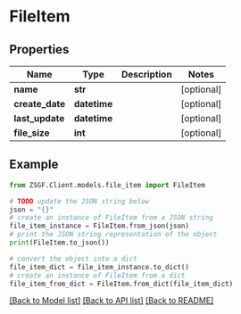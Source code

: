 # FileItem


## Properties

Name | Type | Description | Notes
------------ | ------------- | ------------- | -------------
**name** | **str** |  | [optional] 
**create_date** | **datetime** |  | [optional] 
**last_update** | **datetime** |  | [optional] 
**file_size** | **int** |  | [optional] 

## Example

```python
from ZSGF.Client.models.file_item import FileItem

# TODO update the JSON string below
json = "{}"
# create an instance of FileItem from a JSON string
file_item_instance = FileItem.from_json(json)
# print the JSON string representation of the object
print(FileItem.to_json())

# convert the object into a dict
file_item_dict = file_item_instance.to_dict()
# create an instance of FileItem from a dict
file_item_from_dict = FileItem.from_dict(file_item_dict)
```
[[Back to Model list]](../README.md#documentation-for-models) [[Back to API list]](../README.md#documentation-for-api-endpoints) [[Back to README]](../README.md)


